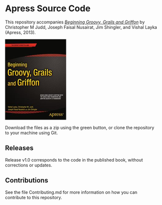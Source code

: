 # Apress Source Code

This repository accompanies [*Beginning Groovy, Grails and Griffon*](http://www.apress.com/9781430248064) by Christopher M Judd, Joseph Faisal Nusairat, Jim Shingler, and Vishal Layka (Apress, 2013).

![Cover image](9781430248064.jpg)

Download the files as a zip using the green button, or clone the repository to your machine using Git.

## Releases

Release v1.0 corresponds to the code in the published book, without corrections or updates.

## Contributions

See the file Contributing.md for more information on how you can contribute to this repository.
